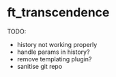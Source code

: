 # ft_transcendence

TODO:
- history not working properly
- handle params in history?
- remove templating plugin?
- sanitise git repo
